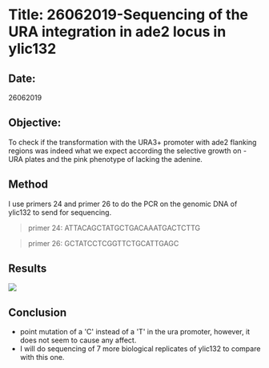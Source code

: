 
# Title: 26062019-Sequencing of the URA integration in ade2 locus in ylic132

## Date:
26062019

## Objective:
To check if the transformation with the URA3+ promoter with ade2 flanking regions was indeed what we expect according the selective growth on -URA plates and the pink phenotype of lacking the adenine.

## Method

I use primers 24 and primer 26 to do the PCR on the genomic DNA of ylic132 to send for sequencing.

> primer 24: ATTACAGCTATGCTGACAAATGACTCTTG

> primer 26: GCTATCCTCGGTTCTGCATTGAGC


## Results
![](../Images/Chrom_XV_ade2-ura_Map_sequencing_map.png)


## Conclusion

- point mutation of a 'C' instead of a 'T' in the ura promoter, however, it does not seem to cause any affect.
- I will do sequencing of 7 more biological replicates of ylic132 to compare with this one.
